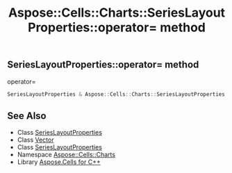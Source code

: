 ﻿---
title: Aspose::Cells::Charts::SeriesLayoutProperties::operator= method
linktitle: operator=
second_title: Aspose.Cells for C++ API Reference
description: 'Aspose::Cells::Charts::SeriesLayoutProperties::operator= method. operator= in C++.'
type: docs
weight: 300
url: /cpp/aspose.cells.charts/serieslayoutproperties/operator_asm/
---
## SeriesLayoutProperties::operator= method


operator=

```cpp
SeriesLayoutProperties & Aspose::Cells::Charts::SeriesLayoutProperties::operator=(const SeriesLayoutProperties &src)
```

## See Also

* Class [SeriesLayoutProperties](../)
* Class [Vector](../../../aspose.cells/vector/)
* Class [SeriesLayoutProperties](../)
* Namespace [Aspose::Cells::Charts](../../)
* Library [Aspose.Cells for C++](../../../)
